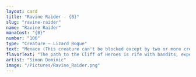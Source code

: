 ```yaml
---
layout: card
title: "Ravine Raider - {B}"
slug: "ravine-raider"
name: "Ravine Raider"
manaCost: "{B}"
number: "106"
type: "Creature — Lizard Rogue"
text: "Menace (This creature can't be blocked except by two or more creatures.)\n{1}{B}: This creature gets +1/+1 until end of turn."
flavorText: "The path to the Cliff of Heroes is rife with bandits, expertly camouflaged in the dense flora of Valley."
artist: "Simon Dominic"
image: "/Pictures/Ravine_Raider.png"
---
```


